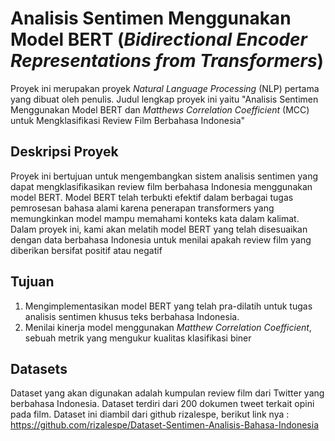 # Analisis Sentimen Menggunakan Model BERT (*Bidirectional Encoder Representations from Transformers*)

Proyek ini merupakan proyek *Natural Language Processing* (NLP) pertama yang dibuat oleh penulis. Judul lengkap proyek ini yaitu "Analisis Sentimen Menggunakan Model BERT dan *Matthews Correlation Coefficient* (MCC) untuk Mengklasifikasi Review Film Berbahasa Indonesia"

## Deskripsi Proyek
Proyek ini bertujuan untuk mengembangkan sistem analisis sentimen yang dapat mengklasifikasikan review film berbahasa Indonesia menggunakan model BERT. Model BERT telah terbukti efektif dalam berbagai tugas pemrosesan bahasa alami karena penerapan transformers yang memungkinkan model mampu memahami konteks kata dalam kalimat. Dalam proyek ini, kami akan melatih model BERT yang telah disesuaikan dengan data berbahasa Indonesia untuk menilai apakah review film yang diberikan bersifat positif atau negatif

## Tujuan
1. Mengimplementasikan model BERT yang telah pra-dilatih untuk tugas analisis sentimen khusus teks berbahasa Indonesia.
2. Menilai kinerja model menggunakan *Matthew Correlation Coefficient*, sebuah metrik yang mengukur kualitas klasifikasi biner

## Datasets
Dataset yang akan digunakan adalah kumpulan review film dari Twitter yang berbahasa Indonesia. Dataset terdiri dari 200 dokumen tweet terkait opini pada film. Dataset ini diambil dari github rizalespe, berikut link nya :
https://github.com/rizalespe/Dataset-Sentimen-Analisis-Bahasa-Indonesia

